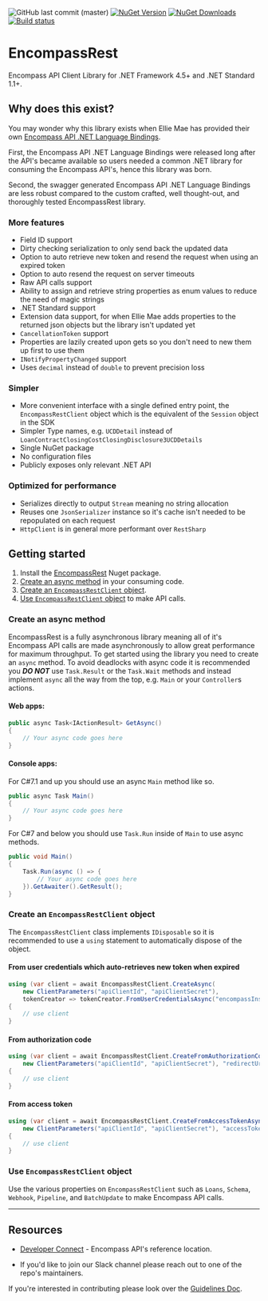 ![GitHub last commit (master)](https://img.shields.io/github/last-commit/mtucker6784/EncompassRest/master.svg?logo=github&logoColor=lightgray&style=popout-square)
[![NuGet Version](https://img.shields.io/nuget/v/EncompassRest.svg?style=popout-square&logoColor=lightgray&logo=nuget)](https://www.nuget.org/packages/EncompassRest/)
[![NuGet Downloads](https://img.shields.io/nuget/dt/EncompassRest.svg?style=popout-square&logoColor=lightgray&logo=nuget)](https://www.nuget.org/packages/EncompassRest/)
[![Build status](https://img.shields.io/azure-devops/build/tydude4christ/Public/1.svg?style=popout-square&logoColor=lightgray&logo=azuredevops)](https://dev.azure.com/tydude4christ/Public/_build?definitionId=1)

# EncompassRest
Encompass API Client Library for .NET Framework 4.5+ and .NET Standard 1.1+.

## Why does this exist?
You may wonder why this library exists when Ellie Mae has provided their own [Encompass API .NET Language Bindings](https://github.com/EllieMae/developerconnect-dotnet-bindings).

First, the Encompass API .NET Language Bindings were released long after the API's became available so users needed a common .NET library for consuming the Encompass API's, hence this library was born.

Second, the swagger generated Encompass API .NET Language Bindings are less robust compared to the custom crafted, well thought-out, and thoroughly tested EncompassRest library.

### More features
* Field ID support
* Dirty checking serialization to only send back the updated data
* Option to auto retrieve new token and resend the request when using an expired token
* Option to auto resend the request on server timeouts
* Raw API calls support
* Ability to assign and retrieve string properties as enum values to reduce the need of magic strings
* .NET Standard support
* Extension data support, for when Ellie Mae adds properties to the returned json objects but the library isn't updated yet
* `CancellationToken` support
* Properties are lazily created upon gets so you don't need to new them up first to use them
* `INotifyPropertyChanged` support
* Uses `decimal` instead of `double` to prevent precision loss

### Simpler
* More convenient interface with a single defined entry point, the `EncompassRestClient` object which is the equivalent of the `Session` object in the SDK
* Simpler Type names, e.g. `UCDDetail` instead of `LoanContractClosingCostClosingDisclosure3UCDDetails`
* Single NuGet package
* No configuration files
* Publicly exposes only relevant .NET API

### Optimized for performance
* Serializes directly to output `Stream` meaning no string allocation
* Reuses one `JsonSerializer` instance so it's cache isn't needed to be repopulated on each request
* `HttpClient` is in general more performant over `RestSharp`

## Getting started
1. Install the [EncompassRest](https://www.nuget.org/packages/EncompassRest) Nuget package.
2. [Create an async method](#create-an-async-method) in your consuming code.
3. [Create an `EncompassRestClient` object](#create-an-encompassrestclient-object).
4. [Use `EncompassRestClient` object](#use-encompassrestclient-object) to make API calls.

### Create an async method
EncompassRest is a fully asynchronous library meaning all of it's Encompass API calls are made asynchronously to allow great performance for maximum throughput. To get started using the library you need to create an `async` method. To avoid deadlocks with async code it is recommended you **_DO NOT_** use `Task.Result` or the `Task.Wait` methods and instead implement `async` all the way from the top, e.g. `Main` or your `Controller`s actions.

#### Web apps:
```c#
public async Task<IActionResult> GetAsync()
{
    // Your async code goes here
}
```

#### Console apps:
For C#7.1 and up you should use an async `Main` method like so.

```c#
public async Task Main()
{
    // Your async code goes here
}
```

For C#7 and below you should use `Task.Run` inside of `Main` to use async methods.

```c#
public void Main()
{
    Task.Run(async () => {
        // Your async code goes here
    }).GetAwaiter().GetResult();
}
```

### Create an `EncompassRestClient` object
The `EncompassRestClient` class implements `IDisposable` so it is recommended to use a `using` statement to automatically dispose of the object.

#### From user credentials which auto-retrieves new token when expired
```c#
using (var client = await EncompassRestClient.CreateAsync(
    new ClientParameters("apiClientId", "apiClientSecret"),
    tokenCreator => tokenCreator.FromUserCredentialsAsync("encompassInstanceId", "encompassUserId", "encompassPassword")))
{
    // use client
}
```

#### From authorization code
```c#
using (var client = await EncompassRestClient.CreateFromAuthorizationCodeAsync(
    new ClientParameters("apiClientId", "apiClientSecret"), "redirectUri", "authorizationCode"))
{
    // use client
}
```

#### From access token
```c#
using (var client = await EncompassRestClient.CreateFromAccessTokenAsync(
    new ClientParameters("apiClientId", "apiClientSecret"), "accessToken"))
{
    // use client
}
```

### Use `EncompassRestClient` object
Use the various properties on `EncompassRestClient` such as `Loans`, `Schema`, `Webhook`, `Pipeline`, and `BatchUpdate` to make Encompass API calls.

---

## Resources
* [Developer Connect](https://docs.developer.elliemae.com/reference) - Encompass API's reference location.

* If you'd like to join our Slack channel please reach out to one of the repo's maintainers.

If you're interested in contributing please look over the [Guidelines Doc](Guidelines.md).
